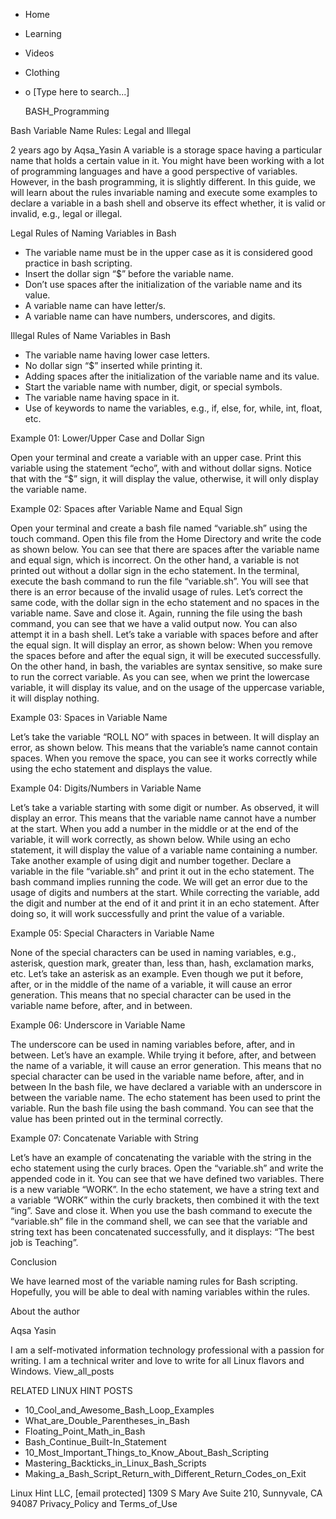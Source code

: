 





















































* Home
* Learning
* Videos
* Clothing
*
  o [Type here to search...]


   BASH_Programming


Bash Variable Name Rules: Legal and Illegal

2 years ago
by Aqsa_Yasin
A variable is a storage space having a particular name that holds a certain
value in it. You might have been working with a lot of programming languages
and have a good perspective of variables. However, in the bash programming, it
is slightly different. In this guide, we will learn about the rules invariable
naming and execute some examples to declare a variable in a bash shell and
observe its effect whether, it is valid or invalid, e.g., legal or illegal.

Legal Rules of Naming Variables in Bash


* The variable name must be in the upper case as it is considered good practice
  in bash scripting.
* Insert the dollar sign “$” before the variable name.
* Don’t use spaces after the initialization of the variable name and its value.
* A variable name can have letter/s.
* A variable name can have numbers, underscores, and digits.


Illegal Rules of Name Variables in Bash


* The variable name having lower case letters.
* No dollar sign “$” inserted while printing it.
* Adding spaces after the initialization of the variable name and its value.
* Start the variable name with number, digit, or special symbols.
* The variable name having space in it.
* Use of keywords to name the variables, e.g., if, else, for, while, int,
  float, etc.


Example 01: Lower/Upper Case and Dollar Sign

Open your terminal and create a variable with an upper case. Print this
variable using the statement “echo”, with and without dollar signs. Notice that
with the “$” sign, it will display the value, otherwise, it will only display
the variable name.

Example 02: Spaces after Variable Name and Equal Sign

Open your terminal and create a bash file named “variable.sh” using the touch
command.
Open this file from the Home Directory and write the code as shown below. You
can see that there are spaces after the variable name and equal sign, which is
incorrect. On the other hand, a variable is not printed out without a dollar
sign in the echo statement.
In the terminal, execute the bash command to run the file “variable.sh”. You
will see that there is an error because of the invalid usage of rules.
Let’s correct the same code, with the dollar sign in the echo statement and no
spaces in the variable name. Save and close it.
Again, running the file using the bash command, you can see that we have a
valid output now.
You can also attempt it in a bash shell. Let’s take a variable with spaces
before and after the equal sign. It will display an error, as shown below:
When you remove the spaces before and after the equal sign, it will be executed
successfully. On the other hand, in bash, the variables are syntax sensitive,
so make sure to run the correct variable. As you can see, when we print the
lowercase variable, it will display its value, and on the usage of the
uppercase variable, it will display nothing.

Example 03: Spaces in Variable Name

Let’s take the variable “ROLL NO” with spaces in between. It will display an
error, as shown below. This means that the variable’s name cannot contain
spaces.
When you remove the space, you can see it works correctly while using the echo
statement and displays the value.

Example 04: Digits/Numbers in Variable Name

Let’s take a variable starting with some digit or number. As observed, it will
display an error. This means that the variable name cannot have a number at the
start. When you add a number in the middle or at the end of the variable, it
will work correctly, as shown below. While using an echo statement, it will
display the value of a variable name containing a number.
Take another example of using digit and number together. Declare a variable in
the file “variable.sh” and print it out in the echo statement.
The bash command implies running the code. We will get an error due to the
usage of digits and numbers at the start.
While correcting the variable, add the digit and number at the end of it and
print it in an echo statement.
After doing so, it will work successfully and print the value of a variable.

Example 05: Special Characters in Variable Name

None of the special characters can be used in naming variables, e.g., asterisk,
question mark, greater than, less than, hash, exclamation marks, etc. Let’s
take an asterisk as an example. Even though we put it before, after, or in the
middle of the name of a variable, it will cause an error generation. This means
that no special character can be used in the variable name before, after, and
in between.

Example 06: Underscore in Variable Name

The underscore can be used in naming variables before, after, and in between.
Let’s have an example. While trying it before, after, and between the name of a
variable, it will cause an error generation. This means that no special
character can be used in the variable name before, after, and in between
In the bash file, we have declared a variable with an underscore in between the
variable name. The echo statement has been used to print the variable.
Run the bash file using the bash command. You can see that the value has been
printed out in the terminal correctly.

Example 07: Concatenate Variable with String

Let’s have an example of concatenating the variable with the string in the echo
statement using the curly braces. Open the “variable.sh” and write the appended
code in it. You can see that we have defined two variables. There is a new
variable “WORK”. In the echo statement, we have a string text and a variable
“WORK” within the curly brackets, then combined it with the text “ing”. Save
and close it.
When you use the bash command to execute the “variable.sh” file in the command
shell, we can see that the variable and string text has been concatenated
successfully, and it displays: “The best job is Teaching”.

Conclusion

We have learned most of the variable naming rules for Bash scripting.
Hopefully, you will be able to deal with naming variables within the rules.


About the author


Aqsa Yasin

I am a self-motivated information technology professional with a passion for
writing. I am a technical writer and love to write for all Linux flavors and
Windows.
View_all_posts

RELATED LINUX HINT POSTS


* 10_Cool_and_Awesome_Bash_Loop_Examples
* What_are_Double_Parentheses_in_Bash
* Floating_Point_Math_in_Bash
* Bash_Continue_Built-In_Statement
* 10_Most_Important_Things_to_Know_About_Bash_Scripting
* Mastering_Backticks_in_Linux_Bash_Scripts
* Making_a_Bash_Script_Return_with_Different_Return_Codes_on_Exit

Linux Hint LLC, [email protected]
1309 S Mary Ave Suite 210, Sunnyvale, CA 94087
 Privacy_Policy and Terms_of_Use
